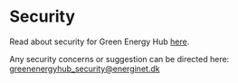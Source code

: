 # Security

Read about security for Green Energy Hub [here](https://github.com/Energinet-DataHub/green-energy-hub/blob/main/SECURITY.md).

Any security concerns or suggestion can be directed here: [greenenergyhub_security@energinet.dk](mailto:greenenergyhub_security@energinet.dk)